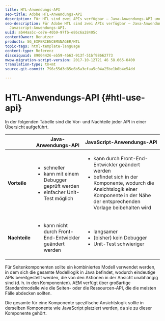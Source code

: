```yaml
---
title: HTL-Anwendungs-API
seo-title: Adobe HTL-Anwendungs-API
description: Für HTL sind zwei APIs verfügbar – Java-Anwendungs-API und Javascript-Anwendungs-API.
seo-description: Für Adobe HTL sind zwei APIs verfügbar – Java-Anwendungs-API und
  Javascript-Anwendungs-API.
uuid: ab44aa5c-ce7e-40b9-97fb-e86c6a28405c
contentOwner: Benutzer
products: SG_EXPERIENCEMANAGER/HTL
topic-tags: html-template-language
content-type: Referenz
discoiquuid: 89004426-eb59-4b63-913f-51bf98662773
mwpw-migration-script-version: 2017-10-12T21 46 58.665-0400
translation-type: tm+mt
source-git-commit: 796c55d3d85e6b5a3efaa5c04a25be1b0b4e54dd

---
```



# HTL-Anwendungs-API {#htl-use-api}

In der folgenden Tabelle sind die Vor- und Nachteile jeder API in einer Übersicht aufgeführt.

|  | **Java-Anwendungs-API** | **JavaScript-Anwendungs-API** |
|--- |--- |--- |
| **Vorteile** | <ul><li>schneller</li><li>kann mit einem Debugger geprüft werden</li><li>einfacher Unit-Test möglich</li></ul> | <ul><li>kann durch Front-End-Entwickler geändert werden</li><li>befindet sich in der Komponente, wodurch die Ansichtslogik einer Komponente in der Nähe der entsprechenden Vorlage beibehalten wird</li></ul> |
| **Nachteile** | <ul><li>kann nicht durch Front-End-Entwickler geändert werden</li></ul> | <ul><li>langsamer</li><li>(bisher) kein Debugger</li><li>Unit-Test schwieriger</li></ul> |


Für Seitenkomponenten sollte ein kombiniertes Modell verwendet werden, in dem sich die gesamte Modelllogik in Java befindet, wodurch eindeutige APIs bereitgestellt werden, die von den Aktionen in der Ansicht unabhängig sind (d. h. in den Komponenten). AEM verfügt über großartige Standardmodelle wie die Seiten- oder die Ressourcen-API, die die meisten Fälle abdecken sollten.

Die gesamte für eine Komponente spezifische Ansichtslogik sollte in derselben Komponente wie JavaScript platziert werden, da sie zu dieser Komponente gehört.
